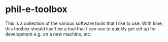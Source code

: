 # phil-e-toolbox

This is a collection of the various software tools that I like to use.
With time, this toolbox should itself be a tool that I can use to quickly
get set up for development e.g. on a new machine, etc.
